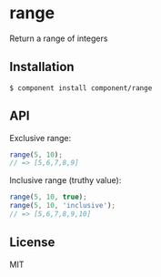 
# range

  Return a range of integers

## Installation

    $ component install component/range

## API

  Exclusive range:

```js
range(5, 10);
// => [5,6,7,8,9]
```

  Inclusive range (truthy value):

```js
range(5, 10, true);
range(5, 10, 'inclusive');
// => [5,6,7,8,9,10]
```

## License

  MIT
